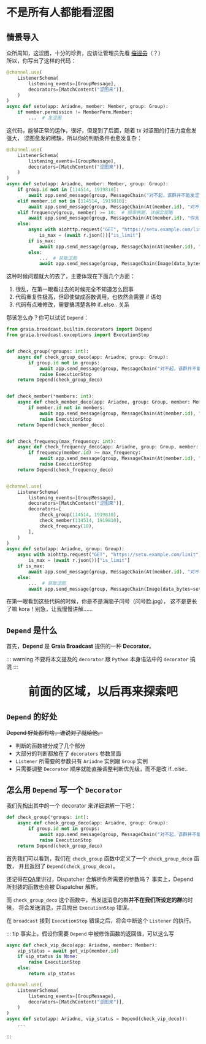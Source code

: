 # 不是所有人都能看涩图

## 情景导入

众所周知，这涩图，十分的珍贵，应该让管理员先看 ~~[催涩员](https://zh.moegirl.org.cn/%E5%82%AC%E9%80%9D%E5%91%98)~~（？）  
所以，你写出了这样的代码：

```python
@channel.use(
    ListenerSchema(
        listening_events=[GroupMessage],
        decorators=[MatchContent("涩图来")],
    )
)
async def setu(app: Ariadne, member: Member, group: Group):
    if member.permission != MemberPerm.Member:
        ...  # 发涩图
```

这代码，能够正常的运作，很好，但是到了后面，随着 tx 对涩图的打击力度愈发强大，
涩图愈发的稀缺，所以你的判断条件也愈发复杂：

```python
@channel.use(
    ListenerSchema(
        listening_events=[GroupMessage],
        decorators=[MatchContent("涩图来")],
    )
)
async def setu(app: Ariadne, member: Member, group: Group):
    if group.id not in [114514, 1919810]:
        await app.send_message(group, MessageChain("对不起，该群并不能发涩图"))
    elif member.id not in [114514, 1919810]:
        await app.send_message(group, MessageChain(At(member.id), "对不起，您的权限并不够"))
    elif frequency(group, member) >= 10:  # 频率判断，详细实现略
        await app.send_message(group, MessageChain(At(member.id), "你太快了，能不能持久点"))
    else:
        async with aiohttp.request("GET", "https://setu.example.com/limit") as r:
            is_max = (await r.json())["is_limit"]
        if is_max:
            await app.send_message(group, MessageChain(At(member.id), "对不起，今天的涩图已经达到上限了哦"))
        else:
            ...  # 获取涩图
            await app.send_message(group, MessageChain(Image(data_bytes=setu)))
```

这种时候问题就大的去了，主要体现在下面几个方面：

1. 很乱，在第一眼看过去的时候完全不知道怎么回事
2. 代码重复性极高，但即使做成函数调用，也依然会需要 if 语句
3. 代码有点难修改，需要搞清楚各种 if..else.. 关系

那该怎么办？你可以试试 `Depend`：

```python
from graia.broadcast.builtin.decorators import Depend
from graia.broadcast.exceptions import ExecutionStop


def check_group(*groups: int):
    async def check_group_deco(app: Ariadne, group: Group):
        if group.id not in groups:
            await app.send_message(group, MessageChain("对不起，该群并不能发涩图"))
            raise ExecutionStop
    return Depend(check_group_deco)


def check_member(*members: int):
    async def check_member_deco(app: Ariadne, group: Group, member: Member):
        if member.id not in members:
            await app.send_message(group, MessageChain(At(member.id), "对不起，您的权限并不够"))
            raise ExecutionStop
    return Depend(check_member_deco)


def check_frequency(max_frequency: int):
    async def check_frequency_deco(app: Ariadne, group: Group, member: Member):
        if frequency(member.id) >= max_frequency:
            await app.send_message(group, MessageChain(At(member.id), "你太快了，能不能持久点"))
            raise ExecutionStop
    return Depend(check_frequency_deco)


@channel.use(
    ListenerSchema(
        listening_events=[GroupMessage],
        decorators=[MatchContent("涩图来")],
        decorators=[
            check_group(114514, 1919810),
            check_member(114514, 1919810),
            check_frequency(10),
        ],
    )
)
async def setu(app: Ariadne, group: Group):
    async with aiohttp.request("GET", "https://setu.example.com/limit") as r:
        is_max = (await r.json())["is_limit"]
    if is_max:
        await app.send_message(group, MessageChain(At(member.id), "对不起，今天的涩图已经达到上限了哦"))
    else:
        ...  # 获取涩图
        await app.send_message(group, MessageChain(Image(data_bytes=setu)))
```

在第一眼看到这些代码的时候，你是不是满脑子问号（问号脸.jpg），
这不是更长了嘛 kora！别急，让我慢慢讲解……

## `Depend` 是什么

首先，**Depend** 是 **Graia Broadcast** 提供的一种 **Decorator**。

::: warning
不要将本文提及的 `decorator` 跟 `Python` 本身语法中的 `decorator` 搞混
:::

<p align="center" style="font-size: 30px"><strong>前面的区域，以后再来探索吧</strong></p>

<loading />

## `Depend` 的好处

~~Depend 好处都有啥，谁说对了就给他。~~

- 判断的函数被分成了几个部分
- 大部分的判断都放在了 `decorators` 参数里面
- `Listener` 所需要的参数只有 `Ariadne` 实例跟 `Group` 实例
- 只需要调整 `Decorator` 顺序就能直接调整判断优先级，而不是改 if..else..

## 怎么用 `Depend` 写一个 `Decorator`

我们先掏出其中的一个 decorator 来详细讲解一下吧：

```python
def check_group(*groups: int):
    async def check_group_deco(app: Ariadne, group: Group):
        if group.id not in groups:
            await app.send_message(group, MessageChain("对不起，该群并不能发涩图"))
            raise ExecutionStop
    return Depend(check_group_deco)
```

首先我们可以看到，我们在 `check_group` 函数中定义了一个 `check_group_deco` 函数，
并且返回了 `Depend(check_group_deco)`。

还记得在[QA](/before/QA.html#_3-2-关于-dispatcher)里讲过，Dispatcher 会解析你所需要的参数吗？
事实上，Depend 所封装的函数也会被 Dispatcher 解析。

而 `check_group_deco` 这个函数中，当发送消息的群**并不在我们所设定的群**的时候，
将会发送消息，并且抛出 `ExecutionStop` 错误。

在 `broadcast` 接到 `ExecutionStop` 错误之后，将会中断这个 `Listener` 的执行。

::: tip
事实上，假设你需要 `Depend` 中被修饰函数的返回值，可以这么写

```python
async def check_vip_deco(app: Ariadne, member: Member):
    vip_status = await get_vip(member.id)
    if vip_status is None:
        raise ExecutionStop
    else:
        return vip_status

@channel.use(
    ListenerSchema(
        listening_events=[GroupMessage],
        decorators=[MatchContent("涩图来")],
    )
)
async def setu(app: Ariadne, vip_status = Depend(check_vip_deco)):
    ...
```

:::
